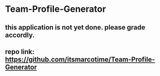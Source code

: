 # Team-Profile-Generator

## this application is not yet done. please grade accordly. 
## repo link: https://github.com/itsmarcotime/Team-Profile-Generator